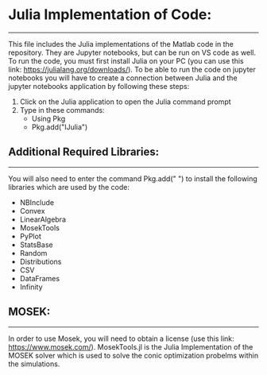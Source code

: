 # Julia Implementation of Code:
---
This file includes the Julia implementations of the Matlab code in the repository. They are Jupyter notebooks, but can be run on VS code as well. To run the code, you must first install Julia on your PC (you can use this link: https://julialang.org/downloads/). To be able to run the code on jupyter notebooks you will have to create a connection between Julia and the jupyter notebooks application by following these steps:

1) Click on the Julia application to open the Julia command prompt
2) Type in these commands:
    * Using Pkg
    * Pkg.add("IJulia")

## Additional Required Libraries:
---
You will also need to enter the command Pkg.add(" ") to install the following libraries which are used by the code:
* NBInclude
* Convex
* LinearAlgebra
* MosekTools
* PyPlot
* StatsBase
* Random
* Distributions
* CSV
* DataFrames
* Infinity

## MOSEK:
---
In order to use Mosek, you will need to obtain a license (use this link: https://www.mosek.com/). MosekTools.jl is the Julia Implementation of the MOSEK solver which is used to solve the conic optimization probelms within the simulations. 
